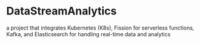 # DataStreamAnalytics
 a project that integrates Kubernetes (K8s), Fission for serverless functions, Kafka, and Elasticsearch for handling real-time data and analytics
